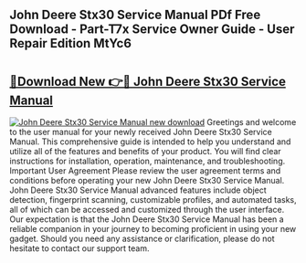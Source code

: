## John Deere Stx30 Service Manual PDf Free Download - Part-T7x Service Owner Guide - User Repair Edition MtYc6

# <h2><a href="http://bc89459.oget.top/?id=John+Deere+Stx30+Service+Manual">🔗Download New 👉🔴 John Deere Stx30 Service Manual</a></h2>

[![John Deere Stx30 Service Manual new download](https://i.imgur.com/5g1atiW.png)](http://bc89459.oget.top/?id=John+Deere+Stx30+Service+Manual)
Greetings and welcome to the user manual for your newly received John Deere Stx30 Service Manual. This comprehensive guide is intended to help you understand and utilize all of the features and benefits of your product. You will find clear instructions for installation, operation, maintenance, and troubleshooting. Important User Agreement Please review the user agreement terms and conditions before operating your new John Deere Stx30 Service Manual. John Deere Stx30 Service Manual advanced features include object detection, fingerprint scanning, customizable profiles, and automated tasks, all of which can be accessed and customized through the user interface. Our expectation is that the John Deere Stx30 Service Manual has been a reliable companion in your journey to becoming proficient in using your new gadget. Should you need any assistance or clarification, please do not hesitate to contact our support team.
